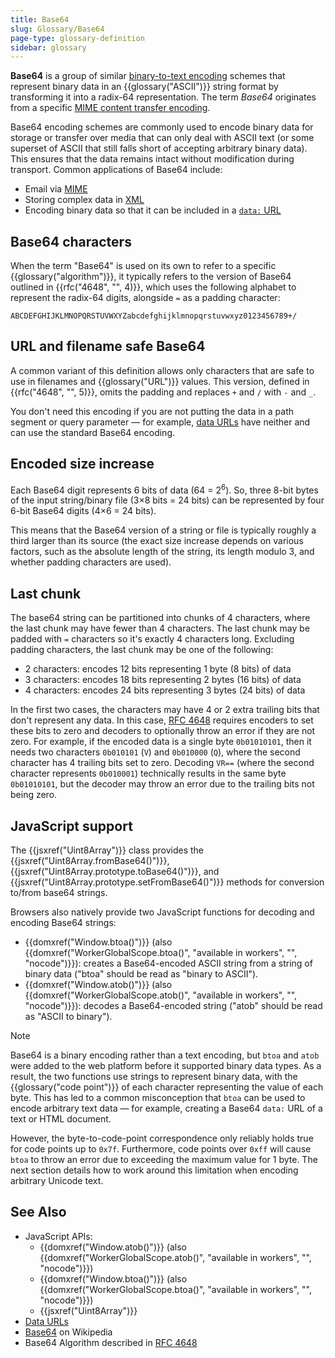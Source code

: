 ```yaml
---
title: Base64
slug: Glossary/Base64
page-type: glossary-definition
sidebar: glossary
---
```


**Base64** is a group of similar [binary-to-text encoding](https://en.wikipedia.org/wiki/Binary-to-text_encoding) schemes that represent binary data in an {{glossary("ASCII")}} string format by transforming it into a radix-64 representation. The term _Base64_ originates from a specific [MIME content transfer encoding](https://en.wikipedia.org/wiki/MIME#Content-Transfer-Encoding).

Base64 encoding schemes are commonly used to encode binary data for storage or transfer over media that can only deal with ASCII text (or some superset of ASCII that still falls short of accepting arbitrary binary data). This ensures that the data remains intact without modification during transport. Common applications of Base64 include:

- Email via [MIME](https://en.wikipedia.org/wiki/MIME)
- Storing complex data in [XML](/en-US/docs/Web/XML)
- Encoding binary data so that it can be included in a [`data:` URL](/en-US/docs/Web/URI/Reference/Schemes/data)

## Base64 characters

When the term "Base64" is used on its own to refer to a specific {{glossary("algorithm")}}, it typically refers to the version of Base64 outlined in {{rfc("4648", "", 4)}}, which uses the following alphabet to represent the radix-64 digits, alongside `=` as a padding character:

```plain
ABCDEFGHIJKLMNOPQRSTUVWXYZabcdefghijklmnopqrstuvwxyz0123456789+/
```

## URL and filename safe Base64

A common variant of this definition allows only characters that are safe to use in filenames and {{glossary("URL")}} values.
This version, defined in {{rfc("4648", "", 5)}}, omits the padding and replaces `+` and `/` with `-` and `_`.

You don't need this encoding if you are not putting the data in a path segment or query parameter — for example, [data URLs](/en-US/docs/Web/URI/Reference/Schemes/data) have neither and can use the standard Base64 encoding.

## Encoded size increase

Each Base64 digit represents 6 bits of data (64 = 2<sup>6</sup>). So, three 8-bit bytes of the input string/binary file (3×8 bits = 24 bits) can be represented by four 6-bit Base64 digits (4×6 = 24 bits).

This means that the Base64 version of a string or file is typically roughly a third larger than its source (the exact size increase depends on various factors, such as the absolute length of the string, its length modulo 3, and whether padding characters are used).

## Last chunk

The base64 string can be partitioned into chunks of 4 characters, where the last chunk may have fewer than 4 characters. The last chunk may be padded with `=` characters so it's exactly 4 characters long. Excluding padding characters, the last chunk may be one of the following:

- 2 characters: encodes 12 bits representing 1 byte (8 bits) of data
- 3 characters: encodes 18 bits representing 2 bytes (16 bits) of data
- 4 characters: encodes 24 bits representing 3 bytes (24 bits) of data

In the first two cases, the characters may have 4 or 2 extra trailing bits that don't represent any data. In this case, [RFC 4648](https://datatracker.ietf.org/doc/html/rfc4648#section-3.5) requires encoders to set these bits to zero and decoders to optionally throw an error if they are not zero. For example, if the encoded data is a single byte `0b01010101`, then it needs two characters `0b010101` (`V`) and `0b010000` (`Q`), where the second character has 4 trailing bits set to zero. Decoding `VR==` (where the second character represents `0b010001`) technically results in the same byte `0b01010101`, but the decoder may throw an error due to the trailing bits not being zero.

## JavaScript support

The {{jsxref("Uint8Array")}} class provides the {{jsxref("Uint8Array.fromBase64()")}}, {{jsxref("Uint8Array.prototype.toBase64()")}}, and {{jsxref("Uint8Array.prototype.setFromBase64()")}} methods for conversion to/from base64 strings.

Browsers also natively provide two JavaScript functions for decoding and encoding Base64 strings:

- {{domxref("Window.btoa()")}} (also {{domxref("WorkerGlobalScope.btoa()", "available in workers", "", "nocode")}}): creates a Base64-encoded ASCII string from a string of binary data ("btoa" should be read as "binary to ASCII").
- {{domxref("Window.atob()")}} (also {{domxref("WorkerGlobalScope.atob()", "available in workers", "", "nocode")}}): decodes a Base64-encoded string ("atob" should be read as "ASCII to binary").

> [!NOTE]
> Base64 is a binary encoding rather than a text encoding, but `btoa` and `atob` were added to the web platform before it supported binary data types. As a result, the two functions use strings to represent binary data, with the {{glossary("code point")}} of each character representing the value of each byte. This has led to a common misconception that `btoa` can be used to encode arbitrary text data — for example, creating a Base64 `data:` URL of a text or HTML document.
>
> However, the byte-to-code-point correspondence only reliably holds true for code points up to `0x7f`. Furthermore, code points over `0xff` will cause `btoa` to throw an error due to exceeding the maximum value for 1 byte. The next section details how to work around this limitation when encoding arbitrary Unicode text.

## See Also

- JavaScript APIs:
  - {{domxref("Window.atob()")}} (also {{domxref("WorkerGlobalScope.atob()", "available in workers", "", "nocode")}})
  - {{domxref("Window.btoa()")}} (also {{domxref("WorkerGlobalScope.btoa()", "available in workers", "", "nocode")}})
  - {{jsxref("Uint8Array")}}
- [Data URLs](/en-US/docs/Web/URI/Reference/Schemes/data)
- [Base64](https://en.wikipedia.org/wiki/Base64) on Wikipedia
- Base64 Algorithm described in [RFC 4648](https://datatracker.ietf.org/doc/html/rfc4648)
